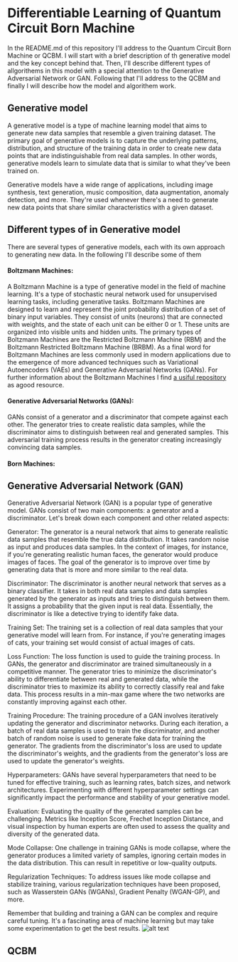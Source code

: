 # Differentiable Learning of Quantum Circuit Born Machine
In the README.md of this repository I'll address to the Quantum Circuit Born Machine or QCBM. I will start with a brief description of th generative model and the key concept behind that. Then, I'll describe different types of allgorithems in this model with a special attention to the Generative Adversarial Network or GAN. Following that I'll address to the QCBM and finally I will describe how the model and algorithem work.

## Generative model 
A generative model is a type of machine learning model that aims to generate new data samples that resemble a given training dataset. The primary goal of generative models is to capture the underlying patterns, distribution, and structure of the training data in order to create new data points that are indistinguishable from real data samples. In other words, generative models learn to simulate data that is similar to what they've been trained on.

Generative models have a wide range of applications, including image synthesis, text generation, music composition, data augmentation, anomaly detection, and more. They're used whenever there's a need to generate new data points that share similar characteristics with a given dataset.

## Different types of in Generative model
There are several types of generative models, each with its own approach to generating new data. In the following I'll describe some of them 

#### Boltzmann Machines: 
A Boltzmann Machine is a type of generative model in the field of machine learning. It's a type of stochastic neural network used for unsupervised learning tasks, including generative tasks. Boltzmann Machines are designed to learn and represent the joint probability distribution of a set of binary input variables. They consist of units (neurons) that are connected with weights, and the state of each unit can be either 0 or 1. These units are organized into visible units and hidden units. The primary types of Boltzmann Machines are the Restricted Boltzmann Machine (RBM) and the Boltzmann Restricted Boltzmann Machine (BRBM). As a final word for Boltzmann Machines are less commonly used in modern applications due to the emergence of more advanced techniques such as Variational Autoencoders (VAEs) and Generative Adversarial Networks (GANs). For further information about the Boltzmann Machines I find <a href="https://github.com/yell/boltzmann-machines" target="_blank"> a usiful repository </a>as agood resource.

#### Generative Adversarial Networks (GANs):
GANs consist of a generator and a discriminator that compete against each other. The generator tries to create realistic data samples, while the discriminator aims to distinguish between real and generated samples. This adversarial training process results in the generator creating increasingly convincing data samples.

#### Born Machines:

## Generative Adversarial Network (GAN)
Generative Adversarial Network (GAN) is a popular type of generative model. GANs consist of two main components: a generator and a discriminator. Let's break down each component and other related aspects:

Generator: The generator is a neural network that aims to generate realistic data samples that resemble the true data distribution. It takes random noise as input and produces data samples. In the context of images, for instance, if you're generating realistic human faces, the generator would produce images of faces. The goal of the generator is to improve over time by generating data that is more and more similar to the real data.

Discriminator: The discriminator is another neural network that serves as a binary classifier. It takes in both real data samples and data samples generated by the generator as inputs and tries to distinguish between them. It assigns a probability that the given input is real data. Essentially, the discriminator is like a detective trying to identify fake data.

Training Set: The training set is a collection of real data samples that your generative model will learn from. For instance, if you're generating images of cats, your training set would consist of actual images of cats.

Loss Function: The loss function is used to guide the training process. In GANs, the generator and discriminator are trained simultaneously in a competitive manner. The generator tries to minimize the discriminator's ability to differentiate between real and generated data, while the discriminator tries to maximize its ability to correctly classify real and fake data. This process results in a min-max game where the two networks are constantly improving against each other.

Training Procedure: The training procedure of a GAN involves iteratively updating the generator and discriminator networks. During each iteration, a batch of real data samples is used to train the discriminator, and another batch of random noise is used to generate fake data for training the generator. The gradients from the discriminator's loss are used to update the discriminator's weights, and the gradients from the generator's loss are used to update the generator's weights.

Hyperparameters: GANs have several hyperparameters that need to be tuned for effective training, such as learning rates, batch sizes, and network architectures. Experimenting with different hyperparameter settings can significantly impact the performance and stability of your generative model.

Evaluation: Evaluating the quality of the generated samples can be challenging. Metrics like Inception Score, Frechet Inception Distance, and visual inspection by human experts are often used to assess the quality and diversity of the generated data.

Mode Collapse: One challenge in training GANs is mode collapse, where the generator produces a limited variety of samples, ignoring certain modes in the data distribution. This can result in repetitive or low-quality outputs.

Regularization Techniques: To address issues like mode collapse and stabilize training, various regularization techniques have been proposed, such as Wasserstein GANs (WGANs), Gradient Penalty (WGAN-GP), and more.

Remember that building and training a GAN can be complex and require careful tuning. It's a fascinating area of machine learning but may take some experimentation to get the best results.
![alt text](https://github.com/mehrankhosrojerdi/Quantum_Machine_Learning/blob/main/gans_gfg.jpg?raw=true)
## QCBM



